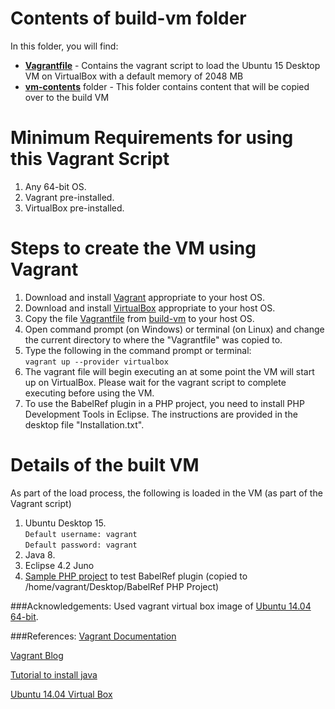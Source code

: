 # Contents of build-vm folder

In this folder, you will find:

* **[Vagrantfile](https://github.com/SoftwareEngineeringToolDemos/ICSE-2012-BabelRef/blob/master/build-vm/Vagrantfile)** - Contains the vagrant script to load the Ubuntu 15 Desktop VM on VirtualBox with a default memory of 2048 MB
* **[vm-contents](https://github.com/SoftwareEngineeringToolDemos/ICSE-2012-BabelRef/blob/master/build-vm/vm-contents)** folder - This folder contains content that will be copied over to the build VM

# Minimum Requirements for using this Vagrant Script
1. Any 64-bit OS.
2. Vagrant pre-installed.
3. VirtualBox pre-installed.

# Steps to create the VM using Vagrant

1. Download and install [Vagrant](https://www.vagrantup.com/downloads.html) appropriate to your host OS.
2. Download and install [VirtualBox](https://www.virtualbox.org/wiki/Downloads) appropriate to your host OS.
3. Copy the file [Vagrantfile](https://github.com/SoftwareEngineeringToolDemos/ICSE-2012-BabelRef/blob/master/build-vm/Vagrantfile) from [build-vm](https://github.com/SoftwareEngineeringToolDemos/ICSE-2012-BabelRef/blob/master/build-vm/) to your host OS.
4. Open command prompt (on Windows) or terminal (on Linux) and change the current directory to where the "Vagrantfile" was copied to.
5. Type the following in the command prompt or terminal:  
  `vagrant up --provider virtualbox`
6. The vagrant file will begin executing an at some point the VM will start up on VirtualBox. 
Please wait for the vagrant script to complete executing before using the VM.
7. To use the BabelRef plugin in a PHP project, you need to install PHP Development Tools in Eclipse. 
The instructions are provided in the desktop file "Installation.txt".

# Details of the built VM

As part of the load process, the following is loaded in the VM (as part of the Vagrant script)

1. Ubuntu Desktop 15.  
  `Default username: vagrant`  
  `Default password: vagrant`  
2. Java 8.
3. Eclipse 4.2 Juno
4. [Sample PHP project](https://github.com/SoftwareEngineeringToolDemos/ICSE-2012-BabelRef/tree/master/Source) to test BabelRef plugin (copied to /home/vagrant/Desktop/BabelRef PHP Project)

###Acknowledgements:
Used vagrant virtual box image of [Ubuntu 14.04 64-bit](https://atlas.hashicorp.com/boxcutter/boxes/ubuntu1404-desktop).

###References:
[Vagrant Documentation](https://docs.vagrantup.com/v2/getting-started/)

[Vagrant Blog](https://www.vagrantup.com/blog.html)

[Tutorial to install java](https://www.digitalocean.com/community/tutorials/how-to-install-java-on-ubuntu-with-apt-get)

[Ubuntu 14.04 Virtual Box](https://atlas.hashicorp.com/boxcutter/boxes/ubuntu1404-desktop)
